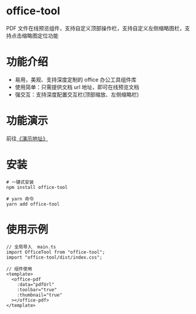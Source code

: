 # office-tool
PDF 文件在线预览组件，支持自定义顶部操作栏，支持自定义左侧缩略图栏，支持点击缩略图定位功能

# 功能介绍
- 易用，美观、支持深度定制的 office 办公工具组件库
- 使用简单：只需提供文档 url 地址，即可在线预览文档
- 强交互：支持深度配置交互栏(顶部缩放、左侧缩略栏)

# 功能演示
前往<a href="https://wannianqing.github.io/office-tools/dist/index.html" target="blank">《演示地址》</a>



# 安装

```
# 一键式安装
npm install office-tool

# yarn 命令
yarn add office-tool
```

# 使用示例
```
// 全局导入  main.ts
import OfficeTool from "office-tool";
import "office-tool/dist/index.css";

// 组件使用
<template>
  <office-pdf
    :data="pdfUrl"
    :toolbar="true"
    :thumbnail="true"
  ></office-pdf>
</template>
```
